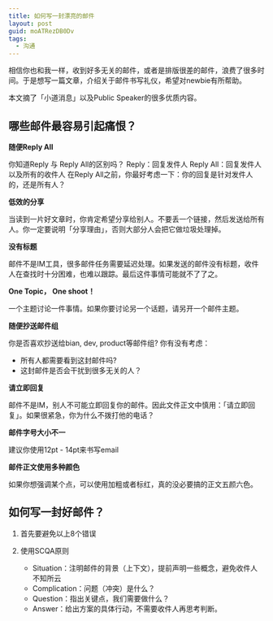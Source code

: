 ```yaml
---
title: 如何写一封漂亮的邮件
layout: post
guid: moATRezDB0Dv
tags:
  - 沟通
---
```


相信你也和我一样，收到好多无关的邮件，或者是排版很差的邮件，浪费了很多时间。于是想写一篇文章，介绍关于邮件书写礼仪，希望对newbie有所帮助。

本文摘了「小道消息」以及Public Speaker的很多优质内容。

## 哪些邮件最容易引起痛恨？

**随便Reply All**

你知道Reply 与 Reply All的区别吗？
Reply：回复发件人
Reply All：回复发件人以及所有的收件人
在Reply All之前，你最好考虑一下：你的回复是针对发件人的，还是所有人？

**低效的分享**  

当读到一片好文章时，你肯定希望分享给别人。不要丢一个链接，然后发送给所有人。你一定要说明「分享理由」，否则大部分人会把它做垃圾处理掉。

**没有标题**   

邮件不是IM工具，很多邮件任务需要延迟处理。如果发送的邮件没有标题，收件人在查找时十分困难，也难以跟踪。最后这件事情可能就不了了之。

**One Topic， One shoot！**  

一个主题讨论一件事情。如果你要讨论另一个话题，请另开一个邮件主题。

**随便抄送邮件组**  

你是否喜欢抄送给bian, dev, product等邮件组? 你有没有考虑：

* 所有人都需要看到这封邮件吗?
* 这封邮件是否会干扰到很多无关的人？

**请立即回复**  

邮件不是IM，别人不可能立即回复你的邮件。因此文件正文中慎用：「请立即回复」。如果很紧急，你为什么不拨打他的电话？

**邮件字号大小不一**  

建议你使用12pt - 14pt来书写email

**邮件正文使用多种颜色**  

如果你想强调某个点，可以使用加粗或者标红，真的没必要搞的正文五颜六色。

##  如何写一封好邮件？

1. 首先要避免以上8个错误

2. 使用SCQA原则

	* Situation：注明邮件的背景（上下文），提前声明一些概念，避免收件人不知所云
	* Complication：问题（冲突）是什么？
	* Question：指出关键点，我们需要做什么？
	* Answer：给出方案的具体行动，不需要收件人再思考判断。